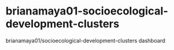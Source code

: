 # brianamaya01-socioecological-development-clusters
brianamaya01/socioecological-development-clusters dashboard
